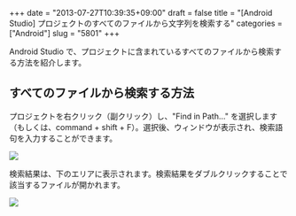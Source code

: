 +++
date = "2013-07-27T10:39:35+09:00"
draft = false
title = "[Android Studio] プロジェクトのすべてのファイルから文字列を検索する"
categories = ["Android"]
slug = "5801"
+++

Android Studio で、プロジェクトに含まれているすべてのファイルから検索する方法を紹介します。

## すべてのファイルから検索する方法

プロジェクトを右クリック（副クリック）し、"Find in Path…" を選択します（もしくは、command + shift + F）。選択後、ウィンドウが表示され、検索語句を入力することができます。

![](/images/2013/07/5801_1.png)

検索結果は、下のエリアに表示されます。検索結果をダブルクリックすることで該当するファイルが開かれます。

![](/images/2013/07/5801_2.png)
